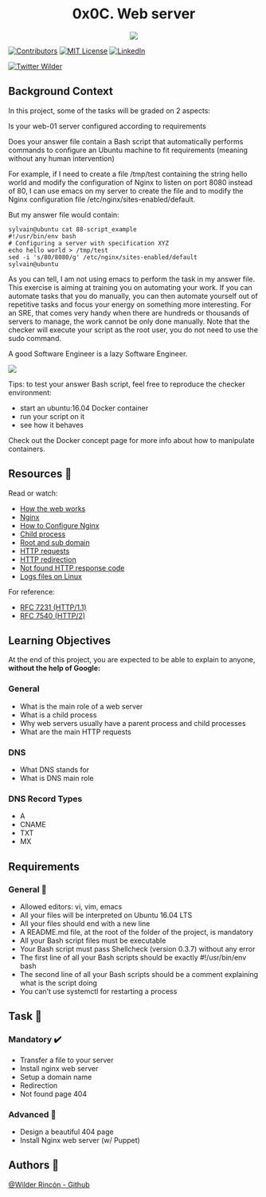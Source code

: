 <h1 align="center">0x0C. Web server</h1>
<p align="center"> <img src = "https://s3.amazonaws.com/intranet-projects-files/holbertonschool-sysadmin_devops/266/8Gu52Qv.png" /></p>

<!-- PROJECT SHIELDS -->
<!--
*** I'm using markdown "reference style" links for readability.
*** Reference links are enclosed in brackets [ ] instead of parentheses ( ).
*** See the bottom of this document for the declaration of the reference variables
*** for contributors-url, forks-url, etc. This is an optional, concise syntax you may use.
*** https://www.markdownguide.org/basic-syntax/#reference-style-links
-->
[![Contributors][contributors-shield]][contributors-url]
[![MIT License][license-shield]][license-url]
[![LinkedIn][linkedin-shield]][linkedin-url]

[![Twitter Wilder](https://img.shields.io/twitter/follow/WildsRincon?label=Wilder_Rincon&style=social)](https://twitter.com/WildsRincon)

## Background Context

In this project, some of the tasks will be graded on 2 aspects:

Is your web-01 server configured according to requirements

Does your answer file contain a Bash script that automatically performs commands to configure an Ubuntu machine to fit requirements (meaning without any human intervention)

For example, if I need to create a file /tmp/test containing the string hello world and modify the configuration of Nginx to listen on port 8080 instead of 80, I can use emacs on my server to create the file and to modify the Nginx configuration file /etc/nginx/sites-enabled/default.

But my answer file would contain:

```
sylvain@ubuntu cat 88-script_example
#!/usr/bin/env bash
# Configuring a server with specification XYZ
echo hello world > /tmp/test
sed -i 's/80/8080/g' /etc/nginx/sites-enabled/default
sylvain@ubuntu
```

As you can tell, I am not using emacs to perform the task in my answer file. This exercise is aiming at training you on automating your work. If you can automate tasks that you do manually, you can then automate yourself out of repetitive tasks and focus your energy on something more interesting. For an SRE, that comes very handy when there are hundreds or thousands of servers to manage, the work cannot be only done manually. Note that the checker will execute your script as the root user, you do not need to use the sudo command.

A good Software Engineer is a lazy Software Engineer.

<p> <img src = "https://s3.amazonaws.com/intranet-projects-files/holbertonschool-sysadmin_devops/266/82VsYEC.jpg" /></p>

Tips: to test your answer Bash script, feel free to reproduce the checker environment:

- start an ubuntu:16.04 Docker container
- run your script on it
- see how it behaves

Check out the Docker concept page for more info about how to manipulate containers.


## Resources :notebook:

Read or watch:

- [How the web works](https://intranet.hbtn.io/rltoken/4tRRzyyETAySzU-bgNGLSw)
- [Nginx](https://intranet.hbtn.io/rltoken/H9OfhUnBDdxV-QQnIucMlA)
- [How to Configure Nginx](https://intranet.hbtn.io/rltoken/wePwmjbJDgJZO7YPvffWxQ)
- [Child process](https://intranet.hbtn.io/rltoken/V8RZRTiBQBweSGFenuQX5w)
- [Root and sub domain](https://intranet.hbtn.io/rltoken/qkpso3mgcpv3tPUhBrZBOA)
- [HTTP requests](https://intranet.hbtn.io/rltoken/C9s3U62JbiOAvn9WCoxKsA)
- [HTTP redirection](https://intranet.hbtn.io/rltoken/8N-RlUma9lwGfyZp1_C-Wg)
- [Not found HTTP response code](https://intranet.hbtn.io/rltoken/5UvC588x2hZR7dm6eRFPoQ)
- [Logs files on Linux](https://intranet.hbtn.io/rltoken/bkqQ72HZVAV65G8nB503Pw)

For reference:

- [RFC 7231 (HTTP/1.1)](https://intranet.hbtn.io/rltoken/gdZet6dJ30MzaeoucXCfRA)
- [RFC 7540 (HTTP/2)](https://intranet.hbtn.io/rltoken/EWo6KcJSfShUKLPqzeiXqQ)


## Learning Objectives

At the end of this project, you are expected to be able to explain to anyone, **without the help of Google:**

### General

- What is the main role of a web server
- What is a child process
- Why web servers usually have a parent process and child processes
- What are the main HTTP requests

### DNS

- What DNS stands for
- What is DNS main role

### DNS Record Types

- A
- CNAME
- TXT
- MX


## Requirements

### General :minidisc:


- Allowed editors: vi, vim, emacs
- All your files will be interpreted on Ubuntu 16.04 LTS
- All your files should end with a new line
- A README.md file, at the root of the folder of the project, is mandatory
- All your Bash script files must be executable
- Your Bash script must pass Shellcheck (version 0.3.7) without any error
- The first line of all your Bash scripts should be exactly #!/usr/bin/env bash
- The second line of all your Bash scripts should be a comment explaining what is the script doing
- You can’t use systemctl for restarting a process



## Task :notebook:

### Mandatory :heavy_check_mark:

- Transfer a file to your server
- Install nginx web server
- Setup a domain name
- Redirection
- Not found page 404

### Advanced :red_circle:

- Design a beautiful 404 page
- Install Nginx web server (w/ Puppet) 

## Authors :busts_in_silhouette:
[@Wilder Rincón - Github](https://github.com/wildcox80)

<!-- MARKDOWN LINKS & IMAGES -->
<!-- https://www.markdownguide.org/basic-syntax/#reference-style-links -->
[contributors-shield]: https://img.shields.io/github/contributors/wildcox80/holberton-system_engineering-devops.svg?style=plastic
[contributors-url]: https://github.com/wildcox80/holberton-system_engineering-devops/graphs/contributors
[license-shield]: https://img.shields.io/github/license/wildcox80/holberton-system_engineering-devops.svg?style=plastic
[license-url]: https://github.com/wildcox80/holberton-system_engineering-devops/blob/master/LICENSE.md
[linkedin-shield]: https://img.shields.io/badge/-LinkedIn-black.svg?style=plastic&logo=linkedin&colorB=555
[linkedin-url]: https://www.linkedin.com/in/wildsrincon